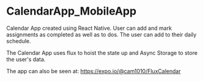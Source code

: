 # CalendarApp_MobileApp

Calendar App created using React Native. User can add and mark assignments as completed as well as to dos. The user can add to their daily schedule. 

The Calendar App uses flux to hoist the state up and Async Storage to store the user's data. 

The app can also be seen at: https://expo.io/@cam1010/FluxCalendar
